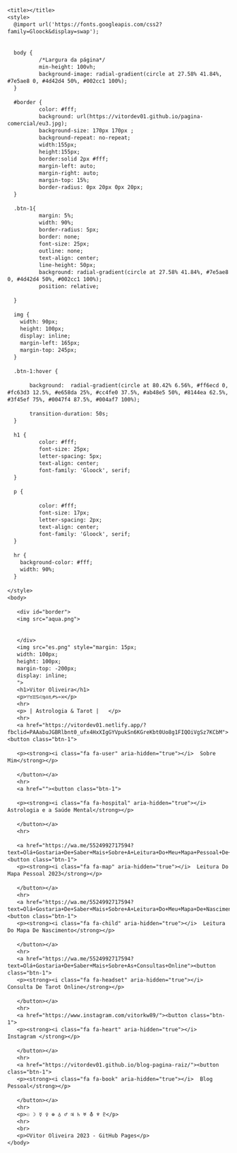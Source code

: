 <html lang="pt-br">
  <head>
    <meta charset="UTF-8">
    <meta name="viewport" content="width=device-width, initial-scale=1, maximum-scale=1.0">
    <link rel="stylesheet" href="https://use.fontawesome.com/releases/v5.5.0/css/all.css" integrity="sha384-B4dIYHKNBt8Bc12p+WXckhzcICo0wtJAoU8YZTY5qE0Id1GSseTk6S+L3BlXeVIU" crossorigin="anonymous">
    <script src="https://cdn.jsdelivr.net/npm/swiffy-slider@1.6.0/dist/js/swiffy-slider.min.js" crossorigin="anonymous" defer></script>
    <link href="https://cdn.jsdelivr.net/npm/swiffy-slider@1.6.0/dist/css/swiffy-slider.min.css" rel="stylesheet" crossorigin="anonymous">
    
    <title></title>
    <style> 
      @import url('https://fonts.googleapis.com/css2?family=Gloock&display=swap');
 

      body { 
              /*Largura da página*/
              min-height: 100vh;
              background-image: radial-gradient(circle at 27.58% 41.84%, #7e5ae8 0, #4d42d4 50%, #002cc1 100%);
      }
      
      #border {
              color: #fff;
              background: url(https://vitordev01.github.io/pagina-comercial/eu3.jpg);
              background-size: 170px 170px ;
              background-repeat: no-repeat;
              width:155px;
              height:155px;
              border:solid 2px #fff;
              margin-left: auto;
              margin-right: auto;
              margin-top: 15%;
              border-radius: 0px 20px 0px 20px;
      }
      
      .btn-1{
              margin: 5%;
              width: 90%;
              border-radius: 5px;
              border: none;
              font-size: 25px;
              outline: none;
              text-align: center;
              line-height: 50px;
              background: radial-gradient(circle at 27.58% 41.84%, #7e5ae8 0, #4d42d4 50%, #002cc1 100%);
              position: relative;
              
      }
      
      img {
        width: 90px;
        height: 100px;
        display: inline;
        margin-left: 165px;
        margin-top: 245px;
      }
     
      .btn-1:hover {
           
           background:  radial-gradient(circle at 80.42% 6.56%, #ff6ecd 0, #fc63d3 12.5%, #e658da 25%, #cc4fe0 37.5%, #ab48e5 50%, #8144ea 62.5%, #3f45ef 75%, #0047f4 87.5%, #004af7 100%); 
           
           transition-duration: 50s;
      }
        
      h1 {
              color: #fff;
              font-size: 25px;
              letter-spacing: 5px;
              text-align: center;
              font-family: 'Gloock', serif;
      }
     
      p {
              
              color: #fff;
              font-size: 17px;
              letter-spacing: 2px;
              text-align: center;
              font-family: 'Gloock', serif;
      } 
      
      hr {
        background-color: #fff;
        width: 90%;
      }
    
    </style>
    <body>
       
       <div id="border">
       <img src="aqua.png">
      
      
       </div> 
       <img src="es.png" style="margin: 15px;
       width: 100px;
       height: 100px;
       margin-top: -200px;
       display: inline;
       ">
       <h1>Vitor Oliveira</h1>
       <p>♈♉♊♋♌♍♎♏♐♑♒♓</p>
       <hr>
       <p> | Astrologia & Tarot |   </p>
       <hr>
       <a href="https://vitordev01.netlify.app/?fbclid=PAAabuJGBRlbnt0_ufx4HxXIgGYVpukSn6KGreKbt0Uo8g1FIQOiVgSz7KCbM"><button class="btn-1">
       
       <p><strong><i class="fa fa-user" aria-hidden="true"></i>  Sobre Mim</strong></p>
       
       </button></a>
       <hr>
       <a href=""><button class="btn-1">
       
       <p><strong><i class="fa fa-hospital" aria-hidden="true"></i>  Astrologia e a Saúde Mental</strong></p>
       
       </button></a>
       <hr>
       
       <a href="https://wa.me/5524992717594?text=Olá+Gostaria+De+Saber+Mais+Sobre+A+Leitura+Do+Meu+Mapa+Pessoal+De+2023"><button class="btn-1">
       <p><strong><i class="fa fa-map" aria-hidden="true"></i>  Leitura Do Mapa Pessoal 2023</strong></p>
       
       </button></a>
       <hr>
       <a href="https://wa.me/5524992717594?text=Olá+Gostaria+De+Saber+Mais+Sobre+A+Leitura+Do+Meu+Mapa+De+Nascimento"><button class="btn-1">
       <p><strong><i class="fa fa-child" aria-hidden="true"></i>  Leitura Do Mapa De Nascimento</strong></p>
       
       </button></a>
       <hr>
       <a href="https://wa.me/5524992717594?text=Olá+Gostaria+De+Saber+Mais+Sobre+As+Consultas+Online"><button class="btn-1">
       <p><strong><i class="fa fa-headset" aria-hidden="true"></i>  Consulta De Tarot Online</strong></p>
       
       </button></a>
       <hr>
       <a href="https://www.instagram.com/vitorkw89/"><button class="btn-1">
       <p><strong><i class="fa fa-heart" aria-hidden="true"></i>  Instagram </strong></p>
       
       </button></a>
       <hr>
       <a href="https://vitordev01.github.io/blog-pagina-raiz/"><button class="btn-1">
       <p><strong><i class="fa fa-book" aria-hidden="true"></i>  Blog Pessoal</strong></p>
       
       </button></a>
       <hr>
       <p>☉ ☽ ☿ ♀ ⊕ ♁ ♂ ♃ ♄ ♅ ⛢ ♆ ♇</p>
       <hr>
       <br>
       <p>©Vitor Oliveira 2023 - GitHub Pages</p> 
    </body>
<html>
